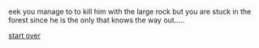 
eek you manage to to kill him with the large rock but you are stuck in the forest since he is the only that knows the way out.....

[start over](../README.md)